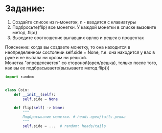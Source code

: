 # Задание:
1. Создайте список из n-монеток, n - вводится с клавиатуры
2. Подбросьте(flip) все монетки. У каждой монетки в списке вызовите метод .flip()
3. Выведите соотношение выпавших орлов и решек в процентах

Пояснение: когда вы создаете монетку, то она находится в неопределенном состоянии self.side = None, т.е.
она находится у вас в руке и не выпала ни орлом ни решкой. \
Монетка "определеяется" со стороной(орел/решка), только после того, как вы ее подбрасываете(вызываете метод flip())

```python
import random


class Coin:
    def __init__(self):
        self.side = None

    def flip(self) -> None:
        """
        Подбрасывание монетки. # heads-орел/tails-решка
        """
        self.side = ...  # random: heads/tails
```